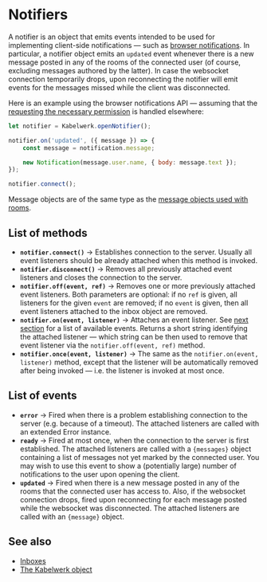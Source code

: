 # Notifiers

A notifier is an object that emits events intended to be used for implementing client-side notifications — such as [browser notifications](https://developer.mozilla.org/en-US/docs/Web/API/Notifications_API). In particular, a notifier object emits an `updated` event whenever there is a new message posted in any of the rooms of the connected user (of course, excluding messages authored by the latter). In case the websocket connection temporarily drops, upon reconnecting the notifier will emit events for the messages missed while the client was disconnected.

Here is an example using the browser notifications API — assuming that the [requesting the necessary permission](https://developer.mozilla.org/en-US/docs/Web/API/Notification/requestPermission) is handled elsewhere:

```js
let notifier = Kabelwerk.openNotifier();

notifier.on('updated', ({ message }) => {
    const message = notification.message;

    new Notification(message.user.name, { body: message.text });
});

notifier.connect();
```

Message objects are of the same type as the [message objects used with rooms](./rooms.md#messaging).

## List of methods

-   **`notifier.connect()`** → Establishes connection to the server. Usually all event listeners should be already attached when this method is invoked.
-   **`notifier.disconnect()`** → Removes all previously attached event listeners and closes the connection to the server.
-   **`notifier.off(event, ref)`** → Removes one or more previously attached event listeners. Both parameters are optional: if no `ref` is given, all listeners for the given `event` are removed; if no `event` is given, then all event listeners attached to the inbox object are removed.
-   **`notifier.on(event, listener)`** → Attaches an event listener. See [next section](#list-of-events) for a list of available events. Returns a short string identifying the attached listener — which string can be then used to remove that event listener via the `notifier.off(event, ref)` method.
-   **`notifier.once(event, listener)`** → The same as the `notifier.on(event, listener)` method, except that the listener will be automatically removed after being invoked — i.e. the listener is invoked at most once.

## List of events

-   **`error`** → Fired when there is a problem establishing connection to the server (e.g. because of a timeout). The attached listeners are called with an extended Error instance.
-   **`ready`** → Fired at most once, when the connection to the server is first established. The attached listeners are called with a `{messages}` object containing a list of messages not yet marked by the connected user. You may wish to use this event to show a (potentially large) number of notifications to the user upon opening the client.
-   **`updated`** → Fired when there is a new message posted in any of the rooms that the connected user has access to. Also, if the websocket connection drops, fired upon reconnecting for each message posted while the websocket was disconnected. The attached listeners are called with an `{message}` object.

## See also

-   [Inboxes](./inboxes.md)
-   [The Kabelwerk object](./kabelwerk.md)
